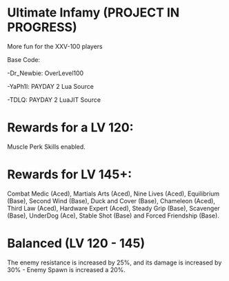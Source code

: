 # Ultimate Infamy (PROJECT IN PROGRESS)
More fun for the XXV-100 players

Base Code:

-Dr_Newbie: OverLevel100

-YaPh1l: PAYDAY 2 Lua Source

-TDLQ: PAYDAY 2 LuaJIT Source

# Rewards for a LV 120: 
Muscle Perk Skills enabled.

# Rewards for LV 145+: 
Combat Medic (Aced), Martials Arts (Aced), Nine Lives (Aced), Equilibrium (Base), Second Wind (Base), Duck and Cover (Base), Chameleon (Aced), Third Law (Aced), Hardware Expert (Aced), Steady Grip (Base), Scavenger (Base), UnderDog (Ace), Stable Shot (Base) and Forced Friendship (Base).

# Balanced (LV 120 - 145)
The enemy resistance is increased by 25%, and its damage is increased by 30% - Enemy Spawn is increased a 20%.
